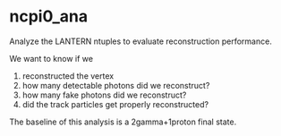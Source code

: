 # ncpi0_ana

Analyze the LANTERN ntuples to evaluate reconstruction performance.

We want to know if we
   1) reconstructed the vertex
   2) how many detectable photons did we reconstruct?
   3) how many fake photons did we reconstruct?
   4) did the track particles get properly reconstructed?

The baseline of this analysis is a 2gamma+1proton final state.

